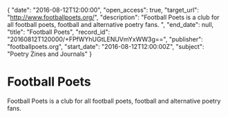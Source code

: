 {
  "date": "2016-08-12T12:00:00", 
  "open_access": true, 
  "target_url": "http://www.footballpoets.org/", 
  "description": "Football Poets is a club for all football poets, football and alternative poetry fans. ", 
  "end_date": null, 
  "title": "Football Poets", 
  "record_id": "20160812T120000/+FPfWYhUGtLENUVmYxWW3g==", 
  "publisher": "footballpoets.org", 
  "start_date": "2016-08-12T12:00:00Z", 
  "subject": "Poetry Zines and Journals"
}

# Football Poets

Football Poets is a club for all football poets, football and alternative poetry fans. 
